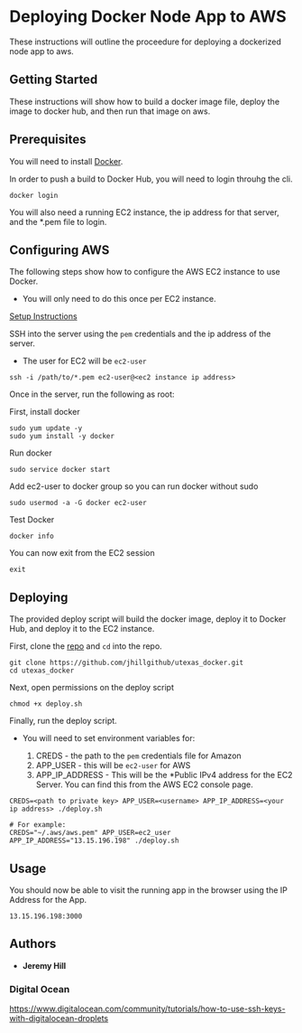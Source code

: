 # Deploying Docker Node App to AWS

These instructions will outline the proceedure for deploying a dockerized node app to aws.

## Getting Started

These instructions will show how to build a docker image file, deploy the image to docker hub, and then run that image on aws.

## Prerequisites

You will need to install [Docker](https://www.docker.com/community-edition).

In order to push a build to Docker Hub, you will need to login throuhg the cli.

```shell
docker login
```

You will also need a running EC2 instance, the ip address for that server, and the *.pem file to login.

## Configuring AWS

The following steps show how to configure the AWS EC2 instance to use Docker.

* You will only need to do this once per EC2 instance. 

[Setup Instructions](http://docs.aws.amazon.com/AmazonECS/latest/developerguide/docker-basics.html)

SSH into the server using the `pem` credentials and the ip address of the server.

* The user for EC2 will be `ec2-user`

```shell
ssh -i /path/to/*.pem ec2-user@<ec2 instance ip address>
```

Once in the server, run the following as root:

First, install docker

```shell
sudo yum update -y
sudo yum install -y docker
```

Run docker

```shell
sudo service docker start
```

Add ec2-user to docker group so you can run docker without sudo

```shell
sudo usermod -a -G docker ec2-user
```

Test Docker

```shell
docker info
```

You can now exit from the EC2 session

```shell
exit
```

## Deploying

The provided deploy script will build the docker image, deploy it to Docker Hub, and deploy it to the EC2 instance.

First, clone the [repo](https://github.com/jhillgithub/utexas_docker) and `cd` into the repo.

```shell
git clone https://github.com/jhillgithub/utexas_docker.git
cd utexas_docker
```

Next, open permissions on the deploy script

```shell
chmod +x deploy.sh
```

Finally, run the deploy script.

* You will need to set environment variables for:

    1. CREDS - the path to the `pem` credentials file for Amazon
    2. APP_USER - this will be `ec2-user` for AWS 
    3. APP_IP_ADDRESS - This will be the *Public IPv4 address for the EC2 Server. You can find this from the AWS EC2 console page.

```shell
CREDS=<path to private key> APP_USER=<username> APP_IP_ADDRESS=<your ip address> ./deploy.sh

# For example:
CREDS="~/.aws/aws.pem" APP_USER=ec2_user APP_IP_ADDRESS="13.15.196.198" ./deploy.sh
```

## Usage

You should now be able to visit the running app in the browser using the IP Address for the App.

```shell
13.15.196.198:3000
```

## Authors

* **Jeremy Hill**

### Digital Ocean

https://www.digitalocean.com/community/tutorials/how-to-use-ssh-keys-with-digitalocean-droplets
